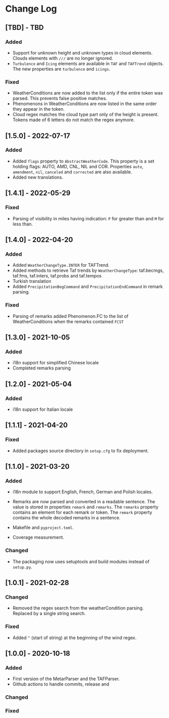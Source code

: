 # Change Log 

## [TBD] - TBD

### Added

- Support for unknown height and unknown types in cloud elements. Clouds elements with `///` are no longer ignored.
- `Turbulence` and `Icing` elements are available in `TAF` and `TAFTrend` objects. The new properties are `turbulence` and `icings`.

### Fixed

- WeatherConditions are now added to the list only if the entire token was parsed. This prevents false positive matches.
- Phenomenons in WeatherConditions are now listed in the same order they appear in the token.
- Cloud regex matches the cloud type part only of the height is present. Tokens made of 6 letters do not match the regex anymore.

## [1.5.0] - 2022-07-17

### Added

- Added `flags` property to `AbstractWeatherCode`. This property is a set holding flags: AUTO, AMD, CNL, NIL and COR. Properties `auto`, `amendment`, `nil`, `canceled` and `corrected` are also available.
- Added new translations.

## [1.4.1] - 2022-05-29

### Fixed

- Parsing of visibility in miles having indication: `P` for greater than and `M` for less than.

## [1.4.0] - 2022-04-20

### Added

- Added `WeatherChangeType.INTER` for TAFTrend.
- Added methods to retrieve Taf trends by `WeatherChangeType`: taf.becmgs, taf.fms, taf.inters, taf.probs and taf.tempos
- Turkish translation
- Added `PrecipitationBegCommand` and `PrecipitationEndCommand` in remark parsing.

### Fixed

- Parsing of remarks added Phenomenon.FC to the list of WeatherConditions when the remarks contained `FCST`

## [1.3.0] - 2021-10-05

### Added

- i18n support for simplified Chinese locale
- Completed remarks parsing

## [1.2.0] - 2021-05-04

### Added

- i18n support for Italian locale

## [1.1.1] - 2021-04-20

### Fixed

-   Added packages source directory in `setup.cfg` to fix deployment.   

## [1.1.0] - 2021-03-20

### Added

-   i18n module to support English, French, German and Polish locales.
-   Remarks are now parsed and converted in a readable sentence.
The value is stored in properties `remark` and `remarks`. The `remarks` property contains an element for each remark or
    token. The `remark` property contains the whole decoded remarks in a sentence.

-   Makefile and `pyproject.toml`.
    
-   Coverage measurement.

### Changed

-   The packaging now uses setuptools and build modules instead of `setup.py`.


## [1.0.1] - 2021-02-28

### Changed

-   Removed the regex search from the weatherCondition parsing.
Replaced by a single string search.
  
### Fixed

-   Added `^` (start of string) at the beginning of the wind regex.

## [1.0.0] - 2020-10-18

### Added

-   First version of the MetarParser and the TAFParser.
-   Github actions to handle commits, release and 

### Changed

### Fixed
